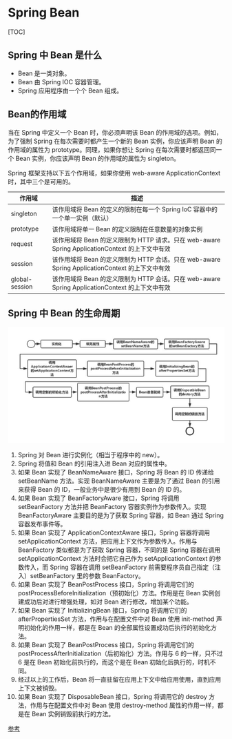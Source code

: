 # Spring Bean

[TOC]

## Spring 中 Bean 是什么

- Bean 是一类对象。
- Bean 由 Spring IOC 容器管理。
- Spring 应用程序由一个个 Bean 组成。

## Bean的作用域

当在 Spring 中定义一个 Bean 时，你必须声明该 Bean 的作用域的选项。例如，为了强制 Spring 在每次需要时都产生一个新的 Bean 实例，你应该声明 Bean 的作用域的属性为 prototype。同理，如果你想让 Spring 在每次需要时都返回同一个 Bean 实例，你应该声明 Bean 的作用域的属性为 singleton。

Spring 框架支持以下五个作用域，如果你使用 web-aware ApplicationContext 时，其中三个是可用的。

|     作用域      |                                            描述                                             |
| -------------- | ------------------------------------------------------------------------------------------- |
| singleton      | 该作用域将 Bean 的定义的限制在每一个 Spring IoC 容器中的一个单一实例（默认）                      |
| prototype      | 该作用域将单一 Bean 的定义限制在任意数量的对象实例                                              |
| request        | 该作用域将 Bean 的定义限制为 HTTP 请求。只在 web-aware Spring ApplicationContext 的上下文中有效 |
| session        | 该作用域将 Bean 的定义限制为 HTTP 会话。只在 web-aware Spring ApplicationContext 的上下文中有效 |
| global-session | 该作用域将 Bean 的定义限制为 HTTP 会话。只在 web-aware Spring ApplicationContext 的上下文中有效 |

## Spring 中 Bean 的生命周期

![](_v_images/20190831151454609_13105.png)

1. Spring 对 Bean 进行实例化（相当于程序中的 new）。
2. Spring 将值和 Bean 的引用注入进 Bean 对应的属性中。
3. 如果 Bean 实现了 BeanNameAware 接口，Spring 将 Bean 的 ID 传递给 setBeanName 方法。实现 BeanNameAware 主要是为了通过 Bean 的引用来获得 Bean 的 ID，一般业务中是很少有用到 Bean 的 ID 的。
4. 如果 Bean 实现了 BeanFactoryAware 接口，Spring 将调用 setBeanFactory 方法并把 BeanFactory 容器实例作为参数传入。实现 BeanFactoryAware 主要目的是为了获取 Spring 容器，如 Bean 通过 Spring 容器发布事件等。
5. 如果 Bean 实现了 ApplicationContextAware 接口，Spring 容器将调用 setApplicationContext 方法，把应用上下文作为参数传入。作用与 BeanFactory 类似都是为了获取 Spring 容器，不同的是 Spring 容器在调用 setApplicationContext 方法时会把它自己作为 setApplicationContext 的参数传入，而 Spring 容器在调用 setBeanFactory 前需要程序员自己指定（注入）setBeanFactory 里的参数 BeanFactory。
6. 如果 Bean 实现了 BeanPostProcess 接口，Spring 将调用它们的 postProcessBeforeInitialization（预初始化）方法。作用是在 Bean 实例创建成功后对进行增强处理，如对 Bean 进行修改，增加某个功能。
7. 如果 Bean 实现了 InitializingBean 接口，Spring 将调用它们的 afterPropertiesSet 方法，作用与在配置文件中对 Bean 使用 init-method 声明初始化的作用一样，都是在 Bean 的全部属性设置成功后执行的初始化方法。
8. 如果 Bean 实现了 BeanPostProcess 接口，Spring 将调用它们的 postProcessAfterInitialization（后初始化）方法。作用与 6 的一样，只不过 6 是在 Bean 初始化前执行的，而这个是在 Bean 初始化后执行的，时机不同。
9. 经过以上的工作后，Bean 将一直驻留在应用上下文中给应用使用，直到应用上下文被销毁。
10. 如果 Bean 实现了 DisposableBean 接口，Spring 将调用它的 destroy 方法，作用与在配置文件中对 Bean 使用 destroy-method 属性的作用一样，都是在 Bean 实例销毁前执行的方法。

[参考](https://www.zhihu.com/question/38597960/answer/77600561)